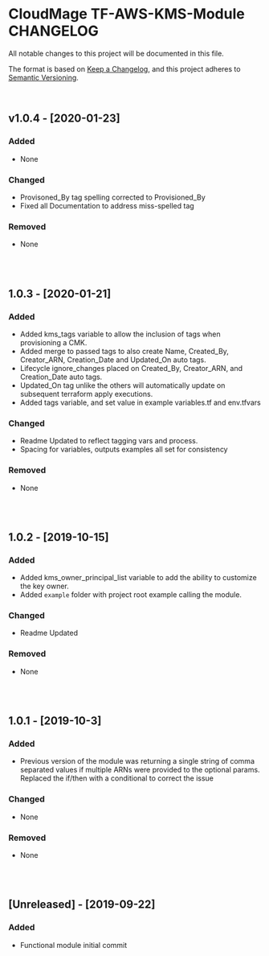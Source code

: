 <!-- VSCode Markdown Exclusions-->
<!-- markdownlint-disable MD024 Multiple Headings with the Same Content-->
# CloudMage TF-AWS-KMS-Module CHANGELOG

All notable changes to this project will be documented in this file.

The format is based on [Keep a Changelog](https://keepachangelog.com/en/1.0.0/),
and this project adheres to [Semantic Versioning](https://semver.org/spec/v2.0.0.html).

<br>

## v1.0.4 - [2020-01-23]

### Added

- None

### Changed

- Provisoned_By tag spelling corrected to Provisioned_By
- Fixed all Documentation to address miss-spelled tag

### Removed

- None

<br><br>

## 1.0.3 - [2020-01-21]

### Added

- Added kms_tags variable to allow the inclusion of tags when provisioning a CMK.
- Added merge to passed tags to also create Name, Created_By, Creator_ARN, Creation_Date and Updated_On auto tags.
- Lifecycle ignore_changes placed on Created_By, Creator_ARN, and Creation_Date auto tags.
- Updated_On tag unlike the others will automatically update on subsequent terraform apply executions.
- Added tags variable, and set value in example variables.tf and env.tfvars

### Changed

- Readme Updated to reflect tagging vars and process.
- Spacing for variables, outputs examples all set for consistency

### Removed

- None

<br><br>

## 1.0.2 - [2019-10-15]

### Added

- Added kms_owner_principal_list variable to add the ability to customize the key owner.
- Added `example` folder with project root example calling the module.

### Changed

- Readme Updated

### Removed

- None

<br><br>

## 1.0.1 - [2019-10-3]

### Added

- Previous version of the module was returning a single string of comma separated values if multiple ARNs were provided to the optional params. Replaced the if/then with a conditional to correct the issue

### Changed

- None

### Removed

- None

<br><br>

## [Unreleased] - [2019-09-22]

### Added

- Functional module initial commit

